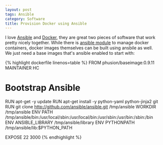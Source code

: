 ```yaml
---
layout: post
tags: Ansible
category: Software
title: Provision Docker using Ansible
---
```


I love [Ansible](http://www.ansible.com/) and
[Docker](http://www.docker.com), they are great two pieces of
software that work pretty nicely together. While there is [ansible
module](http://docs.ansible.com/docker_module.html) to manage docker
containers, docker images themselves can be built using ansbile as
well. We just need a base images that's ansible enabled to start with:

{% highlight dockerfile linenos=table %}
FROM phusion/baseimage:0.9.11
MAINTAINER HC

# Bootstrap Ansible
RUN apt-get -y update
RUN apt-get install -y python-yaml python-jinja2 git
RUN git clone http://github.com/ansible/ansible.git /tmp/ansible
WORKDIR /tmp/ansible
ENV PATH /tmp/ansible/bin:/usr/local/sbin:/usr/local/bin:/usr/sbin:/usr/bin:/sbin:/bin
ENV ANSIBLE_LIBRARY /tmp/ansible/library
ENV PYTHONPATH /tmp/ansible/lib:$PYTHON_PATH

EXPOSE 22 3000
{% endhighlight %}

